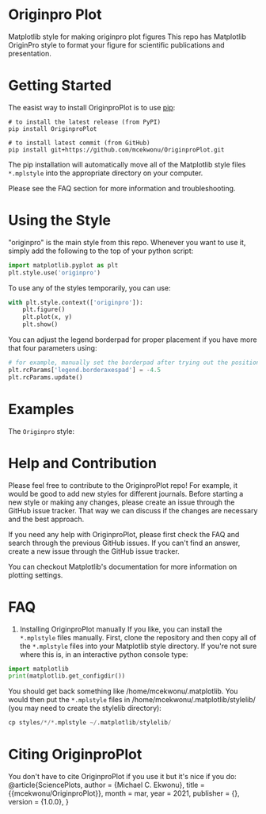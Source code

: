 # Originpro Plot
Matplotlib style for making originpro plot figures
This repo has Matplotlib OriginPro style to format your figure for scientific publications and presentation.

# Getting Started
The easist way to install OriginproPlot is to use [pip](https://pip.pypa.io/en/stable/): 
```
# to install the latest release (from PyPI) 
pip install OriginproPlot

# to install latest commit (from GitHub)
pip install git+https://github.com/mcekwonu/OriginproPlot.git
```

The pip installation will automatically move all of the Matplotlib style files ```*.mplstyle``` into the appropriate directory on your computer.

Please see the FAQ section for more information and troubleshooting.

# Using the Style
"originpro" is the main style from this repo. Whenever you want to use it, simply add the following to the top of your python script:
```python
import matplotlib.pyplot as plt
plt.style.use('originpro')
```
To use any of the styles temporarily, you can use:
```python
with plt.style.context(['originpro']):
    plt.figure()
    plt.plot(x, y)
    plt.show()
```

You can adjust the legend borderpad for proper placement if you have more that four parameters using:

```python
# for example, manually set the borderpad after trying out the position values and update the matplotlib parameters.
plt.rcParams['legend.borderaxespad'] = -4.5
plt.rcParams.update()
```
# Examples
The ```Originpro``` style:

# Help and Contribution
Please feel free to contribute to the OriginproPlot repo! For example, it would be good to add new styles for different journals. Before starting a new style or making any changes, please create an issue through the GitHub issue tracker. That way we can discuss if the changes are necessary and the best approach.

If you need any help with OriginproPlot, please first check the FAQ and search through the previous GitHub issues. If you can't find an answer, create a new issue through the GitHub issue tracker.

You can checkout Matplotlib's documentation for more information on plotting settings.

# FAQ
1. Installing OriginproPlot manually
If you like, you can install the ```*.mplstyle``` files manually. First, clone the repository and then copy all of the ```*.mplstyle``` files into your Matplotlib style directory. 
If you're not sure where this is, in an interactive python console type:
```python
import matplotlib
print(matplotlib.get_configdir())
```
You should get back something like /home/mcekwonu/.matplotlib. You would then put the ```*.mplstyle``` files in /home/mcekwonu/.matplotlib/stylelib/ (you may need to create the stylelib directory):
```python 
cp styles/*/*.mplstyle ~/.matplotlib/stylelib/
```

# Citing OriginproPlot
You don't have to cite OriginproPlot if you use it but it's nice if you do:
@article{SciencePlots,
  author       = {Michael C. Ekwonu},
  title        = {{mcekwonu/OriginproPlot}},
  month        = mar,
  year         = 2021,
  publisher    = {},
  version      = {1.0.0},
}
